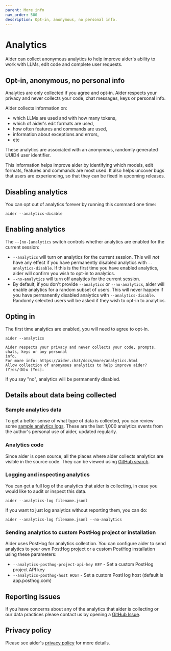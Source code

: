 ```yaml
---
parent: More info
nav_order: 500
description: Opt-in, anonymous, no personal info.
---
```


# Analytics

Aider can collect anonymous analytics to help
improve aider's ability to work with LLMs, edit code and complete user requests.

## Opt-in, anonymous, no personal info

Analytics are only collected if you agree and opt-in. 
Aider respects your privacy and never collects your code, chat messages, keys or
personal info.

Aider collects information on:

- which LLMs are used and with how many tokens,
- which of aider's edit formats are used,
- how often features and commands are used,
- information about exceptions and errors,
- etc

These analytics are associated with an anonymous,
randomly generated UUID4 user identifier.

This information helps improve aider by identifying which models, edit formats,
features and commands are most used.
It also helps uncover bugs that users are experiencing, so that they can be fixed
in upcoming releases.

## Disabling analytics

You can opt out of analytics forever by running this command one time:

```
aider --analytics-disable
```

## Enabling analytics

The `--[no-]analytics` switch controls whether analytics are enabled for the
current session:

- `--analytics` will turn on analytics for the current session.
This will *not* have any effect if you have permanently disabled analytics 
with `--analytics-disable`.
If this is the first time you have enabled analytics, aider
will confirm you wish to opt-in to analytics.
- `--no-analytics` will turn off analytics for the current session.
- By default, if you don't provide `--analytics` or `--no-analytics`,
aider will enable analytics for a random subset of users.
This will never happen if you have permanently disabled analytics 
with `--analytics-disable`.
Randomly selected users will be asked if they wish to opt-in to analytics.


## Opting in

The first time analytics are enabled, you will need to agree to opt-in.

```
aider --analytics

Aider respects your privacy and never collects your code, prompts, chats, keys or any personal
info.
For more info: https://aider.chat/docs/more/analytics.html
Allow collection of anonymous analytics to help improve aider? (Y)es/(N)o [Yes]:
```

If you say "no", analytics will be permanently disabled.


## Details about data being collected

### Sample analytics data

To get a better sense of what type of data is collected, you can review some
[sample analytics logs](https://github.com/aider-ai/aider/blob/main/aider/website/assets/sample-analytics.jsonl).
These are the last 1,000 analytics events from the author's
personal use of aider, updated regularly.


### Analytics code

Since aider is open source, all the places where aider collects analytics
are visible in the source code.
They can be viewed using 
[GitHub search](https://github.com/search?q=repo%3Aaider-ai%2Faider+%22.event%28%22&type=code).


### Logging and inspecting analytics

You can get a full log of the analytics that aider is collecting,
in case you would like to audit or inspect this data.

```
aider --analytics-log filename.jsonl
```

If you want to just log analytics without reporting them, you can do:

```
aider --analytics-log filename.jsonl --no-analytics
```

### Sending analytics to custom PostHog project or installation

Aider uses PostHog for analytics collection. You can configure aider to send analytics to your own PostHog project or a custom PostHog installation using these parameters:

- `--analytics-posthog-project-api-key KEY` - Set a custom PostHog project API key
- `--analytics-posthog-host HOST` - Set a custom PostHog host (default is app.posthog.com)

## Reporting issues

If you have concerns about any of the analytics that aider is collecting
or our data practices
please contact us by opening a
[GitHub Issue](https://github.com/aider-ai/aider/issues).

## Privacy policy

Please see aider's
[privacy policy](/docs/legal/privacy.html)
for more details.

